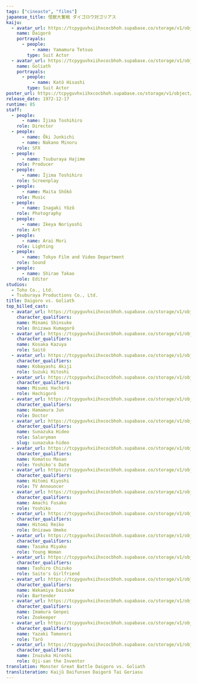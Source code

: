 ```yaml
---
tags: ["cineaste", "films"]
japanese_title: 怪獣大奮戦 ダイゴロウ対ゴリアス
kaiju:
  - avatar_url: https://tcpyguvhxiihxcocbhoh.supabase.co/storage/v1/object/public/godzilla-cineaste-public/content/films/daigoro-vs-goliath-1972/kaiju-avatars/tetsuo-yamamura-0.jpg?t=2023-09-01T02%3A24%3A17.357Z
    name: Daigorô
    portrayals:
      - people:
          - name: Yamamura Tetsuo
        type: Suit Actor
  - avatar_url: https://tcpyguvhxiihxcocbhoh.supabase.co/storage/v1/object/public/godzilla-cineaste-public/content/films/daigoro-vs-goliath-1972/kaiju-avatars/hisashi-kato-0.jpg?t=2023-09-01T02%3A24%3A26.214Z
    name: Goliath
    portrayals:
      - people:
          - name: Katô Hisashi
        type: Suit Actor
poster_url: https://tcpyguvhxiihxcocbhoh.supabase.co/storage/v1/object/public/godzilla-cineaste-public/content/films/daigoro-vs-goliath-1972/posters/daigoro-vs-goliath-1972.jpg
release_date: 1972-12-17
runtime: 85
staff:
  - people:
      - name: Îjima Toshihiro
    role: Director
  - people:
      - name: Ôki Junkichi
      - name: Nakano Minoru
    role: SFX
  - people:
      - name: Tsuburaya Hajime
    role: Producer
  - people:
      - name: Îjima Toshihiro
    role: Screenplay
  - people:
      - name: Maita Shôkô
    role: Music
  - people:
      - name: Inagaki Yôzô
    role: Photography
  - people:
      - name: Ikeya Noriyoshi
    role: Art
  - people:
      - name: Arai Mori
    role: Lighting
  - people:
      - name: Tokyo Film and Video Department
    role: Sound
  - people:
      - name: Shirae Takao
    role: Editor
studios:
  - Toho Co., Ltd.
  - Tsuburaya Productions Co., Ltd.
title: Daigoro vs. Goliath
top_billed_cast:
  - avatar_url: https://tcpyguvhxiihxcocbhoh.supabase.co/storage/v1/object/public/godzilla-cineaste-public/content/films/daigoro-vs-goliath-1972/cast-avatars/shinsuke-minami-0.jpg
    character_qualifiers:
    name: Minami Shinsuke
    role: Onizawa Kumagorô
  - avatar_url: https://tcpyguvhxiihxcocbhoh.supabase.co/storage/v1/object/public/godzilla-cineaste-public/content/films/daigoro-vs-goliath-1972/cast-avatars/kazuya-kosaka-0.jpg
    character_qualifiers:
    name: Kosaka Kazuya
    role: Saitô
  - avatar_url: https://tcpyguvhxiihxcocbhoh.supabase.co/storage/v1/object/public/godzilla-cineaste-public/content/films/daigoro-vs-goliath-1972/cast-avatars/akiji-kobayashi-0.jpg
    character_qualifiers:
    name: Kobayashi Akiji
    role: Suzuki Hitoshi
  - avatar_url: https://tcpyguvhxiihxcocbhoh.supabase.co/storage/v1/object/public/godzilla-cineaste-public/content/films/daigoro-vs-goliath-1972/cast-avatars/hachiro-misumi-0.jpg
    character_qualifiers:
    name: Misumi Hachirô
    role: Hachigorô
  - avatar_url: https://tcpyguvhxiihxcocbhoh.supabase.co/storage/v1/object/public/godzilla-cineaste-public/content/films/daigoro-vs-goliath-1972/cast-avatars/jun-hamamura-0.jpg
    character_qualifiers:
    name: Hamamura Jun
    role: Doctor
  - avatar_url: https://tcpyguvhxiihxcocbhoh.supabase.co/storage/v1/object/public/godzilla-cineaste-public/content/films/daigoro-vs-goliath-1972/cast-avatars/hideo-sunazuka-0.jpg
    character_qualifiers:
    name: Sunazuka Hideo
    role: Salaryman
    slug: sunazuka-hideo
  - avatar_url: https://tcpyguvhxiihxcocbhoh.supabase.co/storage/v1/object/public/godzilla-cineaste-public/content/films/daigoro-vs-goliath-1972/cast-avatars/masao-komatsu-0.jpg
    character_qualifiers:
    name: Komatsu Masao
    role: Yoshiko's Date
  - avatar_url: https://tcpyguvhxiihxcocbhoh.supabase.co/storage/v1/object/public/godzilla-cineaste-public/content/films/daigoro-vs-goliath-1972/cast-avatars/kiyoshi-hitomi-0.jpg
    character_qualifiers:
    name: Hitomi Kiyoshi
    role: TV Announcer
  - avatar_url: https://tcpyguvhxiihxcocbhoh.supabase.co/storage/v1/object/public/godzilla-cineaste-public/content/films/daigoro-vs-goliath-1972/cast-avatars/fusako-amachi-0.jpg
    character_qualifiers:
    name: Amachi Fusako
    role: Yoshiko
  - avatar_url: https://tcpyguvhxiihxcocbhoh.supabase.co/storage/v1/object/public/godzilla-cineaste-public/content/films/daigoro-vs-goliath-1972/cast-avatars/reiko-hitomi-0.jpg
    character_qualifiers:
    name: Hitomi Reiko
    role: Onizawa Umeko
  - avatar_url: https://tcpyguvhxiihxcocbhoh.supabase.co/storage/v1/object/public/godzilla-cineaste-public/content/films/daigoro-vs-goliath-1972/cast-avatars/miyako-tasaka-0.jpg
    character_qualifiers:
    name: Tasaka Miyako
    role: Young Woman
  - avatar_url: https://tcpyguvhxiihxcocbhoh.supabase.co/storage/v1/object/public/godzilla-cineaste-public/content/films/daigoro-vs-goliath-1972/cast-avatars/chizuko-tashiro-0.jpg
    character_qualifiers:
    name: Tashiro Chizuko
    role: Saito's Girlfriend
  - avatar_url: https://tcpyguvhxiihxcocbhoh.supabase.co/storage/v1/object/public/godzilla-cineaste-public/content/films/daigoro-vs-goliath-1972/cast-avatars/daisuke-wakayama-0.jpg
    character_qualifiers:
    name: Wakamiya Daisuke
    role: Bartender
  - avatar_url: https://tcpyguvhxiihxcocbhoh.supabase.co/storage/v1/object/public/godzilla-cineaste-public/content/films/daigoro-vs-goliath-1972/cast-avatars/genpei-imamura-0.jpg
    character_qualifiers:
    name: Imamura Genpei
    role: Zookeeper
  - avatar_url: https://tcpyguvhxiihxcocbhoh.supabase.co/storage/v1/object/public/godzilla-cineaste-public/content/films/daigoro-vs-goliath-1972/cast-avatars/tomonori-yazaki-0.jpg
    character_qualifiers:
    name: Yazaki Tomonori
    role: Tarô
  - avatar_url: https://tcpyguvhxiihxcocbhoh.supabase.co/storage/v1/object/public/godzilla-cineaste-public/content/films/daigoro-vs-goliath-1972/cast-avatars/hiroshi-inuzuka-0.jpg
    character_qualifiers:
    name: Inuzuka Hiroshi
    role: Oji-san the Inventor
translation: Monster Great Battle Daigoro vs. Goliath
transliteration: Kaijû Daifunsen Daigorô Tai Goriasu
---
```

